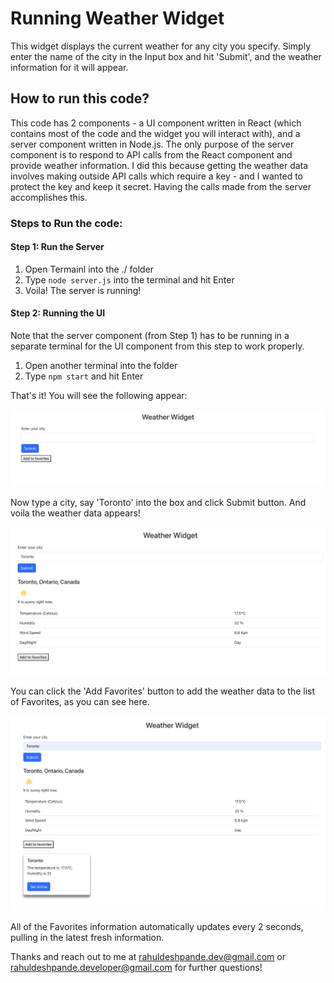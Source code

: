 # Running Weather Widget

This widget displays the current weather for any city you specify. Simply enter the name of the city in the Input box and hit 'Submit', and the weather information for it will appear.

## How to run this code?

This code has 2 components - a UI component written in React (which contains most of the code and the widget you will interact with), and a server component written in Node.js. The only purpose of the server component is to respond to API calls from the React component and provide weather information. I did this because getting the weather data involves making outside API calls which require a key - and I wanted to protect the key and keep it secret. Having the calls made from the server accomplishes this.

### Steps to Run the code:

#### Step 1: Run the Server
1. Open Termainl into the ./ folder
2. Type `node server.js` into the terminal and hit Enter
3. Voila! The server is running!

#### Step 2: Running the UI
Note that the server component (from Step 1) has to be running in a separate terminal for the UI component from this step to work properly.
1. Open another terminal into the folder 
2. Type `npm start` and hit Enter

That's it! You will see the following appear:

![image](./markdown-references/Basic.png)

Now type a city, say 'Toronto' into the box and click Submit button. And voila the weather data appears!

![image](./markdown-references/Result.png)

You can click the 'Add Favorites' button to add the weather data to the list of Favorites, as you can see here. 

![image](./markdown-references/Favorites.png)

All of the Favorites information automatically updates every 2 seconds, pulling in the latest fresh information.

Thanks and reach out to me at rahuldeshpande.dev@gmail.com or rahuldeshpande.developer@gmail.com for further questions!